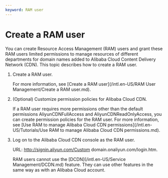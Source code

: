 ```yaml
---
keyword: RAM user
---
```


# Create a RAM user

You can create Resource Access Management \(RAM\) users and grant these RAM users limited permissions to manage resources of different departments for domain names added to Alibaba Cloud Content Delivery Network \(CDN\). This topic describes how to create a RAM user.

1.  Create a RAM user.

    For more information, see [Create a RAM user](/intl.en-US/RAM User Management/Create a RAM user.md).

2.  \(Optional\) Customize permission policies for Alibaba Cloud CDN.

    If a RAM user requires more permissions other than the default permissions AliyunCDNFullAccess and AliyunCDNReadOnlyAccess, you can create permission policies for the RAM user. For more information, see [Use RAM to manage Alibaba Cloud CDN permissions](/intl.en-US/Tutorials/Use RAM to manage Alibaba Cloud CDN permissions.md).

3.  Log on to the Alibaba Cloud CDN console as the RAM user.

    URL: http://signin.aliyun.com/Custom domain.onaliyun.com/login.htm.

    RAM users cannot use the [DCDN](/intl.en-US/Service Management/DCDN.md) feature. They can use other features in the same way as with an Alibaba Cloud account.


